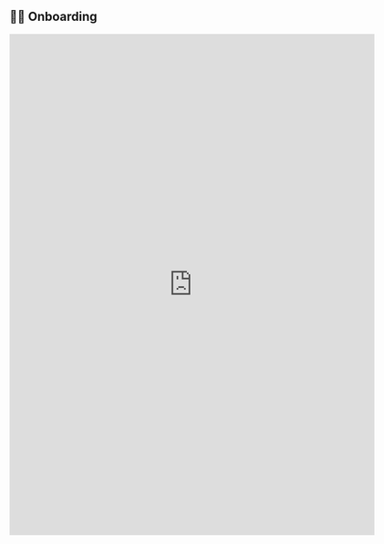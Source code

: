 <style>
  iframe{
    width: revert-layer;
    height: revert-layer;
    min-height: 720px;
  }
  
  @media (max-width: 575.98px){
  iframe{
    width: 100%;
    width: -moz-available;
    width: -webkit-fill-available;
    width: fill-available;
  }
  }
</style>



## 🧑‍💻 Onboarding

<iframe src="https://docs.google.com/forms/d/e/1FAIpQLSci89eIjnlL1rxRal9bf5YhTJESpMFBYg4mlTpb8WOBUDKpOg/viewform?embedded=true" width="640" height="880" frameborder="0" marginheight="0" marginwidth="0">Loading…</iframe>
